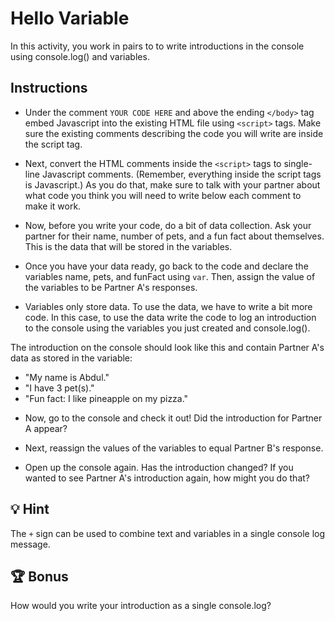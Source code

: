 # Hello Variable 

In this activity, you work in pairs to to write introductions in the console using console.log() and variables.

## Instructions

* Under the comment `YOUR CODE HERE` and above the ending `</body>` tag embed Javascript into the existing HTML file using  `<script>` tags. Make sure the existing comments describing the code you will write are inside the script tag. 

* Next, convert the HTML comments inside the `<script>` tags to single-line Javascript comments. (Remember, everything inside the script tags is Javascript.) As you do that, make sure to talk with your partner about what code you think you will need to write below each comment to make it work.  

* Now, before you write your code, do a bit of data collection. Ask your partner for their name, number of pets, and a fun fact about themselves. This is the data that will be stored in the variables.  

* Once you have your data ready, go back to the code and declare the variables name, pets, and funFact using `var`. Then, assign the value of the variables to be Partner A's responses. 

* Variables only store data. To use the data, we have to write a bit more code. In this case, to use the data write the code to log an introduction to the console using the variables you just created and console.log().

The introduction on the console should look like this and contain Partner A's data as stored in the variable: 

- "My name is Abdul."
- "I have 3 pet(s)."
- "Fun fact: I like pineapple on my pizza." 

* Now, go to the console and check it out! Did the introduction for Partner A appear?    

* Next, reassign the values of the variables to equal Partner B's response.  

* Open up the console again. Has the introduction changed? If you wanted to see Partner A's introduction again, how might you do that?

## 💡 Hint

The `+` sign can be used to combine text and variables in a single console log message.

## 🏆 Bonus

How would you write your introduction as a single console.log? 

